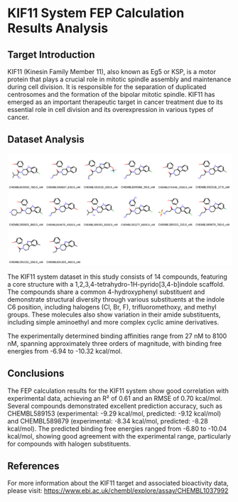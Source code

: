 # KIF11 System FEP Calculation Results Analysis

## Target Introduction

KIF11 (Kinesin Family Member 11), also known as Eg5 or KSP, is a motor protein that plays a crucial role in mitotic spindle assembly and maintenance during cell division. It is responsible for the separation of duplicated centrosomes and the formation of the bipolar mitotic spindle. KIF11 has emerged as an important therapeutic target in cancer treatment due to its essential role in cell division and its overexpression in various types of cancer.

## Dataset Analysis

![Molecular structures of representative compounds](mol_grid.png)

The KIF11 system dataset in this study consists of 14 compounds, featuring a core structure with a 1,2,3,4-tetrahydro-1H-pyrido[3,4-b]indole scaffold. The compounds share a common 4-hydroxyphenyl substituent and demonstrate structural diversity through various substituents at the indole C6 position, including halogens (Cl, Br, F), trifluoromethoxy, and methyl groups. These molecules also show variation in their amide substituents, including simple aminoethyl and more complex cyclic amine derivatives.

The experimentally determined binding affinities range from 27 nM to 8100 nM, spanning approximately three orders of magnitude, with binding free energies from -6.94 to -10.32 kcal/mol.

## Conclusions

The FEP calculation results for the KIF11 system show good correlation with experimental data, achieving an R² of 0.61 and an RMSE of 0.70 kcal/mol. Several compounds demonstrated excellent prediction accuracy, such as CHEMBL589153 (experimental: -9.29 kcal/mol, predicted: -9.12 kcal/mol) and CHEMBL589879 (experimental: -8.34 kcal/mol, predicted: -8.28 kcal/mol). The predicted binding free energies ranged from -6.80 to -10.04 kcal/mol, showing good agreement with the experimental range, particularly for compounds with halogen substituents.

## References

For more information about the KIF11 target and associated bioactivity data, please visit:
https://www.ebi.ac.uk/chembl/explore/assay/CHEMBL1037992 
